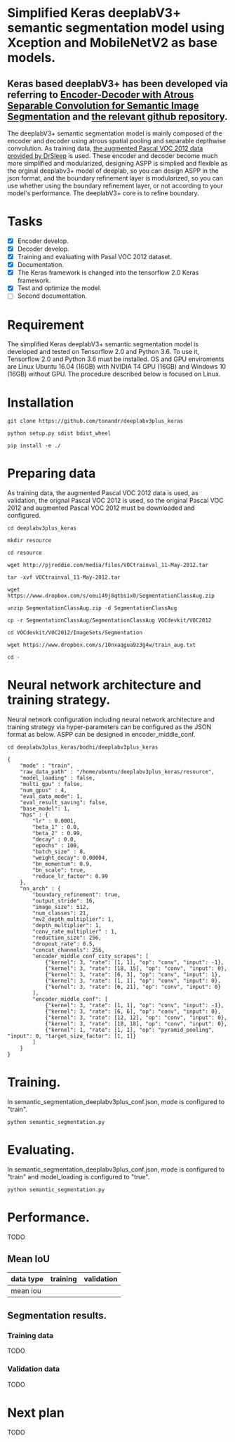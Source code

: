 # Simplified Keras deeplabV3+ semantic segmentation model using Xception and MobileNetV2 as base models.
## Keras based deeplabV3+ has been developed via referring to [Encoder-Decoder with Atrous Separable Convolution for Semantic Image Segmentation](https://arxiv.org/abs/1802.02611) and [the relevant github repository](https://github.com/tensorflow/models/tree/master/research/deeplab).

The deeplabV3+ semantic segmentation model is mainly composed of the encoder and decoder using atrous spatial pooling and separable depthwise convolution. As training data, [the augmented Pascal VOC 2012 data provided by DrSleep](https://www.dropbox.com/s/oeu149j8qtbs1x0/SegmentationClassAug.zip?dl=0) is used. These encoder and decoder become much more simplified and modularized, designing ASPP is simplied and flexible as the orginal deeplabv3+ model of deeplab, so you can design ASPP in the json format, and the boundary refinement layer is modularized, so you can use whether using the boundary refinement layer, or not according to your model's performance. The deeplabV3+ core is to refine boundary. 

# Tasks
- [x] Encoder develop.
- [x] Decoder develop.
- [x] Training and evaluating with Pasal VOC 2012 dataset.
- [x] Documentation.
- [x] The Keras framework is changed into the tensorflow 2.0 Keras framework.
- [x] Test and optimize the model.
- [ ] Second documentation.

# Requirement
The simplified Keras deeplabV3+ semantic segmentation model is developed and tested on Tensorflow 2.0 and Python 3.6. To use it, Tensorflow 2.0 and Python 3.6 must be installed. OS and GPU enviroments are Linux Ubuntu 16.04 (16GB) with NVIDIA T4 GPU (16GB) and Windows 10 (16GB) without GPU. The procedure described below is focused on Linux.   

# Installation
```git clone https://github.com/tonandr/deeplabv3plus_keras```

```python setup.py sdist bdist_wheel```

```pip install -e ./```


# Preparing data
As training data, the augmented Pascal VOC 2012 data is used, as validation, the orignal Pascal VOC 2012 is used, so the original Pascal VOC 2012 and augmented Pascal VOC 2012 must be downloaded and configured.

```cd deeplabv3plus_keras```

```mkdir resource```

```cd resource```

```wget http://pjreddie.com/media/files/VOCtrainval_11-May-2012.tar```

```tar -xvf VOCtrainval_11-May-2012.tar```

```wget https://www.dropbox.com/s/oeu149j8qtbs1x0/SegmentationClassAug.zip```

```unzip SegmentationClassAug.zip -d SegmentationClassAug```

```cp -r SegmentationClassAug/SegmentationClassAug VOCdevkit/VOC2012```

```cd VOCdevkit/VOC2012/ImageSets/Segmentation```

```wget https://www.dropbox.com/s/10nxaqgua9z3g4w/train_aug.txt```

```cd -```

# Neural network architecture and training strategy.

Neural network configuration including neural network architecture and training strategy via hyper-parameters 
can be configured as the JSON format as below. ASPP can be designed in encoder_middle_conf.  

```cd deeplabv3plus_keras/bodhi/deeplabv3plus_keras```

```
{
	"mode" : "train",
	"raw_data_path" : "/home/ubuntu/deeplabv3plus_keras/resource",
	"model_loading" : false,
	"multi_gpu" : false,
	"num_gpus" : 4,
	"eval_data_mode": 1,
	"eval_result_saving": false,
	"base_model": 1,
	"hps" : {
		"lr" : 0.0001,
		"beta_1" : 0.0,
		"beta_2" : 0.99,
		"decay" : 0.0,
		"epochs" : 100,
		"batch_size" : 8,
		"weight_decay": 0.00004,
		"bn_momentum": 0.9,
		"bn_scale": true,
		"reduce_lr_factor": 0.99
	},
	"nn_arch" : {
		"boundary_refinement": true,
		"output_stride": 16,
		"image_size": 512,
		"num_classes": 21,
		"mv2_depth_multiplier": 1,
		"depth_multiplier": 1,
		"conv_rate_multiplier" : 1,
		"reduction_size": 256,
		"dropout_rate": 0.5,
		"concat_channels": 256,
		"encoder_middle_conf_city_scrapes": [
			{"kernel": 3, "rate": [1, 1], "op": "conv", "input": -1}, 
			{"kernel": 3, "rate": [18, 15], "op": "conv", "input": 0}, 
			{"kernel": 3, "rate": [6, 3], "op": "conv", "input": 1}, 
			{"kernel": 3, "rate": [1, 1], "op": "conv", "input": 0}, 
			{"kernel": 3, "rate": [6, 21], "op": "conv", "input": 0}
		],
		"encoder_middle_conf": [
			{"kernel": 3, "rate": [1, 1], "op": "conv", "input": -1}, 
			{"kernel": 3, "rate": [6, 6], "op": "conv", "input": 0}, 
			{"kernel": 3, "rate": [12, 12], "op": "conv", "input": 0}, 
			{"kernel": 3, "rate": [18, 18], "op": "conv", "input": 0}, 
			{"kernel": 1, "rate": [1, 1], "op": "pyramid_pooling", "input": 0, "target_size_factor": [1, 1]}
		]	 
	}
}
```

# Training.
In semantic_segmentation_deeplabv3plus_conf.json, mode is configured to "train".

```python semantic_segmentation.py```

# Evaluating.
In semantic_segmentation_deeplabv3plus_conf.json, mode is configured to "train" and model_loading is configured to "true".

```python semantic_segmentation.py```  

# Performance.
TODO

## Mean IoU

| data type | training | validation |
|-----------|----------|------------|
| mean iou  |          |            |

## Segmentation results.
### Training data
TODO

### Validation data
TODO

# Next plan
TODO
